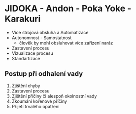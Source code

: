 # JIDOKA - Andon - Poka Yoke - Karakuri

- Více strojová obsluha a Automatizace
- Autonomnost - Samostatnost
  - člověk by mohl obsluhovat více zařízení naráz
- Zastavení procesu
- Vizualizace procesu
- Standartizace

## Postup při odhalení vady

1. Zjištění chyby
1. Zastavení procesu
1. Zjištění příčiny či alespoň okolnostní vady
1. Zkoumání kořenové příčiny
1. Přijetí trvalého opatření
